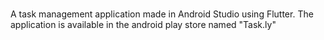#
A task management application made in Android Studio using Flutter. The application is available in the android play store named "Task.ly"
